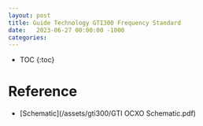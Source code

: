 ```yaml
---
layout: post
title: Guide Technology GTI300 Frequency Standard
date:   2023-06-27 00:00:00 -1000
categories:
---
```



* TOC
{:toc}

# Reference

* [Schematic](/assets/gti300/GTI OCXO Schematic.pdf)
